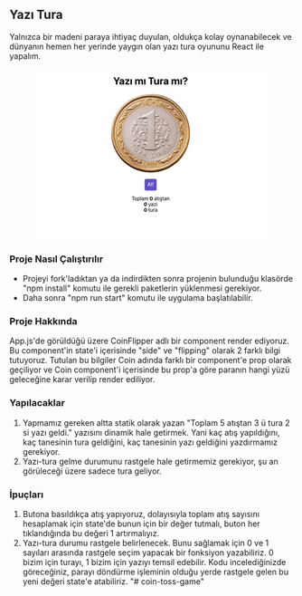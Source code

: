 ## Yazı Tura

Yalnızca bir madeni paraya ihtiyaç duyulan, oldukça kolay oynanabilecek ve dünyanın hemen her yerinde yaygın olan yazı tura oyununu React ile yapalım.

<p align="center">
  <img src="yazi-tura.gif" alt="Yazi Tura App"/>
</p>

### Proje Nasıl Çalıştırılır

- Projeyi fork'ladıktan ya da indirdikten sonra projenin bulunduğu klasörde "npm install" komutu ile gerekli paketlerin yüklenmesi gerekiyor.
- Daha sonra "npm run start" komutu ile uygulama başlatılabilir.

### Proje Hakkında

App.js'de görüldüğü üzere CoinFlipper adlı bir component render ediyoruz. Bu component'in state'i içerisinde "side" ve "flipping" olarak 2 farklı bilgi tutuyoruz. Tutulan bu bilgiler Coin adında farklı bir component'e prop olarak geçiliyor ve Coin component'i içerisinde bu prop'a göre paranın hangi yüzü geleceğine karar verilip render ediliyor.

### Yapılacaklar

1. Yapmamız gereken altta statik olarak yazan "Toplam 5 atıştan 3 ü tura 2 si yazı geldi." yazısını dinamik hale getirmek. Yani kaç atış yapıldığını, kaç tanesinin tura geldiğini, kaç tanesinin yazı geldiğini yazdırmamız gerekiyor.
2. Yazı-tura gelme durumunu rastgele hale getirmemiz gerekiyor, şu an görüleceği üzere sadece tura geliyor.

### İpuçları

1. Butona basıldıkça atış yapıyoruz, dolayısıyla toplam atış sayısını hesaplamak için state'de bunun için bir değer tutmalı, buton her tıklandığında bu değeri 1 artırmalıyız.
2. Yazı-tura durumu rastgele belirlenecek. Bunu sağlamak için 0 ve 1 sayıları arasında rastgele seçim yapacak bir fonksiyon yazabiliriz. 0 bizim için turayı, 1 bizim için yazıyı temsil edebilir. Kodu incelediğinizde göreceğiniz, parayı döndürme işleminin olduğu yerde rastgele gelen bu yeni değeri state'e atabiliriz.
"# coin-toss-game" 
